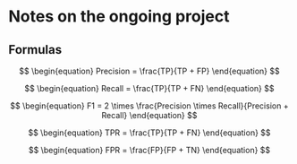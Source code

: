 # Notes on the ongoing project

## Formulas

$$
\begin{equation}
Precision = \frac{TP}{TP + FP}
\end{equation}
$$

$$
\begin{equation}
Recall = \frac{TP}{TP + FN}
\end{equation}
$$

$$
\begin{equation}
F1 = 2 \times \frac{Precision \times Recall}{Precision + Recall}
\end{equation}
$$

$$
\begin{equation}
TPR = \frac{TP}{TP + FN}
\end{equation}
$$

$$
\begin{equation}
FPR = \frac{FP}{FP + TN}
\end{equation}
$$
